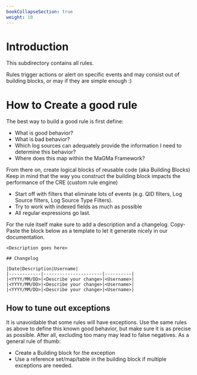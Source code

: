 ```yaml
---
bookCollapseSection: true
weight: 10
---
```


# Introduction

This subdirectory contains all rules.

Rules trigger actions or alert on specific events  and may consist out of building blocks, or may if they are simple enough :)

# How to Create a good rule

The best way to build a good rule is first define:
* What is good behavior?
* What is bad behavior?
* Which log sources can adequately provide the information I need to determine this behavior?
* Where does this map within the MaGMa Framework?

From there on, create logical blocks of reusable code (aka Building Blocks)
Keep in mind that the way you construct the building block impacts the performance of the CRE (custom rule engine) 
* Start off with filters that eliminate lots of events (e.g. QID filters, Log Source filters, Log Source Type Filters). 
* Try to work with indexed fields as much as possible
* All regular expressions go last.

For the rule itself make sure to add a description and a changelog. Copy-Paste the block below as a template to let it generate nicely in our documentation.

```
<Description goes here>

## Changelog

|Date|Description|Username|
|------------|----------------------|----------|
|<YYYY/MM/DD>|<Describe your change>|<Username>|
|<YYYY/MM/DD>|<Describe your change>|<Username>|
|<YYYY/MM/DD>|<Describe your change>|<Username>|

```

## How to tune out exceptions

It is unavoidable that some rules will have exceptions. Use the same rules as above to define this known good behavior, but make sure it is as precise as possible. After all, excluding too many may lead to false negatives. As a general rule of thumb:
* Create a Building block for the exception
* Use a reference set/map/table in the building block if multiple exceptions are needed.